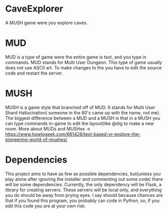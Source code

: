 # CaveExplorer
A MUSH game were you explore caves.

# MUD
MUD is a type of game were the entire game is 
text, and you type in commands. MUD stands for
Multi User Dungeon. This type of game usually 
does not use ASCII art. To make changes to the
you have to edit the source code and restart
the server.

# MUSH
MUSH is a game style that branched off of MUD.
It stands for Multi User Shard Hallucination(
someone in the 80's came up with the name, not
me). The biggest difference between a MUD and a
MUSH is that in a MUSH you can type commands
in-game to edit the layout(like @dig to make a 
new room. More about MUDs and MUSHes -> 
https://www.howtogeek.com/661428/text-based-vr-explore-the-pioneering-world-of-mushes/


# Dependencies
This project aims to have as few as possible dependencies, but(unless you play alone after ignoring the installer and commenting out some code)
there will be some dependencies. Currently, the only dependency will be Flask, a library for creating servers. These servers will be local only,
and everything you do should be away from prying eyes. I say should because chances are that if you found this program, you probably can code in
Python, so, if you edit this code you are at your own risk.
